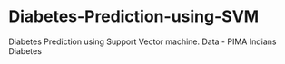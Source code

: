# Diabetes-Prediction-using-SVM
Diabetes Prediction using Support Vector machine.
Data - PIMA Indians Diabetes
